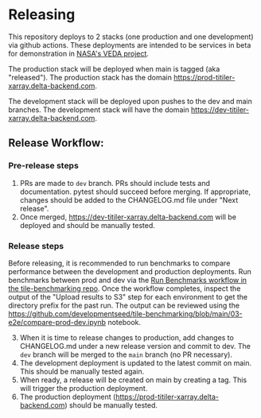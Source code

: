 # Releasing

This repository deploys to 2 stacks (one production and one development) via github actions. These deployments are intended to be services in beta for demonstration in [NASA's VEDA project](https://www.earthdata.nasa.gov/esds/veda).

The production stack will be deployed when main is tagged (aka "released"). The production stack has the domain https://prod-titiler-xarray.delta-backend.com.

The development stack will be deployed upon pushes to the dev and main branches. The development stack will have the domain https://dev-titiler-xarray.delta-backend.com.

## Release Workflow:

### Pre-release steps
1. PRs are made to `dev` branch. PRs should include tests and documentation. pytest should succeed before merging. If appropriate, changes should be added to the CHANGELOG.md file under "Next release".
2. Once merged, https://dev-titiler-xarray.delta-backend.com will be deployed and should be manually tested.

### Release steps

Before releasing, it is recommended to run benchmarks to compare performance between the development and production deployments. Run benchmarks between prod and dev via the [Run Benchmarks workflow in the tile-benchmarking repo](https://github.com/developmentseed/tile-benchmarking/actions/workflows/run-benchmarks.yml). Once the workflow completes, inspect the output of the "Upload results to S3" step for each environment to get the directory prefix for the past run. The output can be reviewed using the https://github.com/developmentseed/tile-benchmarking/blob/main/03-e2e/compare-prod-dev.ipynb notebook.


3. When it is time to release changes to production, add changes to CHANGELOG.md under a new release version and commit to dev. The `dev` branch will be merged to the `main` branch (no PR necessary).
4. The development deployment is updated to the latest commit on main. This should be manually tested again.
5. When ready, a release will be created on main by creating a tag. This will trigger the production deployment.
6. The production deployment (https://prod-titiler-xarray.delta-backend.com) should be manually tested.
